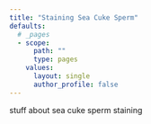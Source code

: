```yaml
---
title: "Staining Sea Cuke Sperm"
defaults:
  # _pages
  - scope:
      path: ""
      type: pages
    values:
      layout: single
      author_profile: false
---
```


stuff about sea cuke sperm staining
